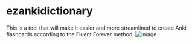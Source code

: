 # ezankidictionary
This is a tool that will make it easier and more streamlined to create Anki flashcards according to the Fluent Forever method.
![image](https://user-images.githubusercontent.com/14279811/110569027-ea50cd80-8121-11eb-87fa-2aab4d5aaa67.png)
